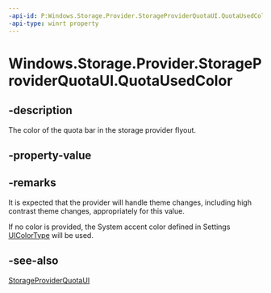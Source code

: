 ```yaml
---
-api-id: P:Windows.Storage.Provider.StorageProviderQuotaUI.QuotaUsedColor
-api-type: winrt property
---
```


# Windows.Storage.Provider.StorageProviderQuotaUI.QuotaUsedColor

<!--
public System.Nullable<Windows.UI.Color> QuotaUsedColor { get; set; }
-->

## -description

The color of the quota bar in the storage provider flyout.

## -property-value

## -remarks

It is expected that the provider will handle theme changes, including high contrast theme changes, appropriately for this value.

If no color is provided, the System accent color defined in Settings [UIColorType](../windows.ui.viewmanagement/uicolortype.md) will be used.

## -see-also

[StorageProviderQuotaUI](storageproviderquotaui.md)
